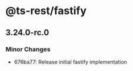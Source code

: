 # @ts-rest/fastify

## 3.24.0-rc.0

### Minor Changes

- 676ba77: Release initial fastify implementation
